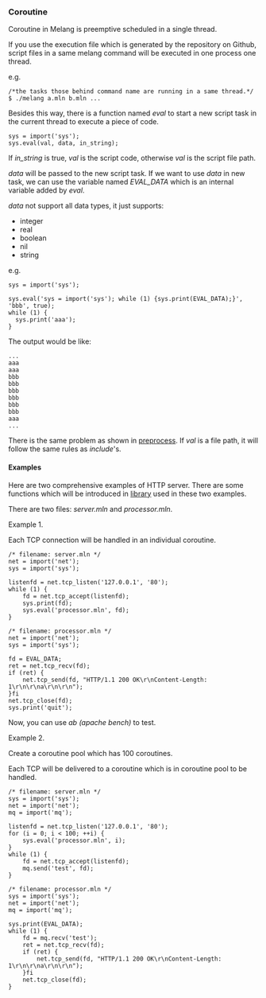 ### Coroutine

Coroutine in Melang is preemptive scheduled in a single thread.

If you use the execution file which is generated by the repository on Github, script files in a same melang command will be executed in one process one thread.

e.g.

```
/*the tasks those behind command name are running in a same thread.*/
$ ./melang a.mln b.mln ...
```



Besides this way, there is a function named *eval* to start a new script task in the current thread to execute a piece of code.

```
sys = import('sys');
sys.eval(val, data, in_string);
```

If *in_string* is true, *val* is the script code, otherwise *val* is the script file path.

*data* will be passed to the new script task. If we want to use *data* in new task, we can use the variable named *EVAL_DATA* which is an internal variable added by *eval*.

*data* not support all data types, it just supports:

- integer
- real
- boolean
- nil
- string

e.g.

```
sys = import('sys');

sys.eval('sys = import('sys'); while (1) {sys.print(EVAL_DATA);}', 'bbb', true);
while (1) {
  sys.print('aaa');
}
```

The output would be like:

```
...
aaa
aaa
bbb
bbb
bbb
bbb
bbb
bbb
aaa
...
```



There is the same problem as shown in [preprocess](https://water-melon.github.io/Melang/preprocess.html). If *val* is a file path, it will follow the same rules as *include*'s.



#### Examples

Here are two comprehensive examples of HTTP server. There are some functions which will be introduced in [library](	https://water-melon.github.io/Melang/library.html) used in these two examples.



There are two files: *server.mln* and *processor.mln*.

Example 1.

Each TCP connection will be handled in an individual coroutine.

```
/* filename: server.mln */
net = import('net');
sys = import('sys');

listenfd = net.tcp_listen('127.0.0.1', '80');
while (1) {
    fd = net.tcp_accept(listenfd);
    sys.print(fd);
    sys.eval('processor.mln', fd);
}
```

```
/* filename: processor.mln */
net = import('net');
sys = import('sys');

fd = EVAL_DATA;
ret = net.tcp_recv(fd);
if (ret) {
    net.tcp_send(fd, "HTTP/1.1 200 OK\r\nContent-Length: 1\r\n\r\na\r\n\r\n");
}fi
net.tcp_close(fd);
sys.print('quit');
```

Now, you can use *ab (apache bench)* to test.



Example 2.

Create a coroutine pool which has 100 coroutines.

Each TCP will be delivered to a coroutine which is in coroutine pool to be handled.

```
/* filename: server.mln */
sys = import('sys');
net = import('net');
mq = import('mq');

listenfd = net.tcp_listen('127.0.0.1', '80');
for (i = 0; i < 100; ++i) {
    sys.eval('processor.mln', i);
}
while (1) {
    fd = net.tcp_accept(listenfd);
    mq.send('test', fd);
}
```

```
/* filename: processor.mln */
sys = import('sys');
net = import('net');
mq = import('mq');

sys.print(EVAL_DATA);
while (1) {
    fd = mq.recv('test');
    ret = net.tcp_recv(fd);
    if (ret) {
        net.tcp_send(fd, "HTTP/1.1 200 OK\r\nContent-Length: 1\r\n\r\na\r\n\r\n");
    }fi
    net.tcp_close(fd);
}
```
